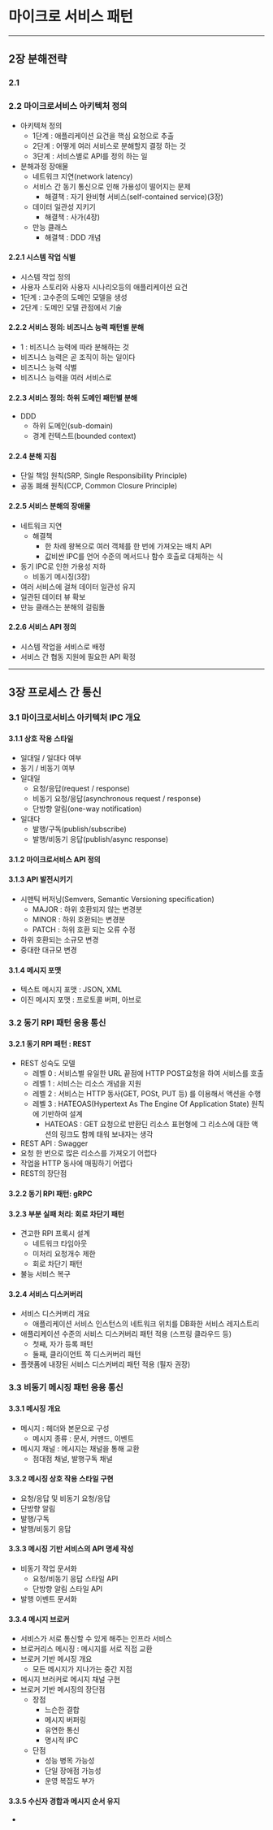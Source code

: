 # 마이크로 서비스 패턴
---
## 2장 분해전략
### 2.1
### 2.2 마이크로서비스 아키텍처 정의
- 아키텍쳐 정의
  - 1단계 : 애플리케이션 요건을 핵심 요청으로 추출
  - 2단계 : 어떻게 여러 서비스로 분해할지 결정 하는 것
  - 3단계 : 서비스별로 API를 정의 하는 일
- 분해과정 장애물
  - 네트워크 지연(network latency)
  - 서비스 간 동기 통신으로 인해 가용성이 떨어지는 문제
    - 해결책 : 자기 완비형 서비스(self-contained service)(3장)
  - 데이터 일관성 지키기
    - 해결책 : 사가(4장)
  - 만능 클래스
    - 해결책 : DDD 개념
#### 2.2.1 시스템 작업 식별
- 시스템 작업 정의
- 사용자 스토리와 사용자 시나리오등의 애플리케이션 요건
- 1단계 : 고수준의 도메인 모델을 생성
- 2단계 : 도메인 모델 관점에서 기술
#### 2.2.2 서비스 정의: 비즈니스 능력 패턴별 분해
- 1 : 비즈니스 능력에 따라 분해하는 것
- 비즈니스 능력은 곧 조직이 하는 일이다
- 비즈니스 능력 식별
- 비즈니스 능력을 여러 서비스로
#### 2.2.3 서비스 정의: 하위 도메인 패턴별 분해
- DDD
  - 하위 도메인(sub-domain)
  - 경계 컨텍스트(bounded context)
#### 2.2.4 분해 지침
- 단일 책임 원칙(SRP, Single Responsibility Principle)
- 공동 폐쇄 원칙(CCP, Common Closure Principle)
#### 2.2.5 서비스 분해의 장애물
- 네트워크 지연
  - 해결책
    - 한 차례 왕복으로 여러 객체를 한 번에 가져오는 배치 API
    - 값비싼 IPC를 언어 수준의 메서드나 함수 호출로 대체하는 식
- 동기 IPC로 인한 가용성 저하
  - 비동기 메시징(3장)
- 여러 서비스에 걸쳐 데이터 일관성 유지
- 일관된 데이터 뷰 확보
- 만능 클래스는 분해의 걸림돌
#### 2.2.6 서비스 API 정의
- 시스템 작업을 서비스로 배정
- 서비스 간 협동 지원에 필요한 API 확정
---
## 3장 프로세스 간 통신
### 3.1 마이크로서비스 아키텍처 IPC 개요
#### 3.1.1 상호 작용 스타일
- 일대일 / 일대다 여부
- 동기 / 비동기 여부
- 일대일
  - 요청/응답(request / response)
  - 비동기 요청/응답(asynchronous request / response)
  - 단방향 알림(one-way notification)
- 일대다
  - 발행/구독(publish/subscribe)
  - 발행/비동기 응답(publish/async response)
#### 3.1.2 마이크로서비스 API 정의
#### 3.1.3 API 발전시키기
- 시맨틱 버저닝(Semvers, Semantic Versioning specification)
  - MAJOR : 하위 호환되지 않는 변경분
  - MINOR : 하위 호환되는 변경분
  - PATCH : 하위 호환 되는 오류 수정
- 하위 호환되는 소규모 변경
- 중대한 대규모 변경
#### 3.1.4 메시지 포맷
- 텍스트 메시지 포맷 : JSON, XML
- 이진 메시지 포맷 : 프로토콜 버퍼, 아브로

### 3.2 동기 RPI 패턴 응용 통신
#### 3.2.1 동기 RPI 패턴 : REST
- REST 성숙도 모델
  - 레벨 0 : 서비스별 유일한 URL 끝점에 HTTP POST요청을 하여 서비스를 호출
  - 레벨 1 : 서비스는 리소스 개념을 지원
  - 레벨 2 : 서비스는 HTTP 동사(GET, POSt, PUT 등) 를 이용해서 액션을 수행
  - 레벨 3 : HATEOAS(Hypertext As The Engine Of Application State) 원칙에 기반하여 설계
    - HATEOAS : GET 요청으로 반환딘 리소스 표현형에 그 리소스에 대한 액션의 링크도 함께 태워 보내자는 생각
- REST API : Swagger
- 요청 한 번으로 많은 리소스를 가져오기 어렵다
- 작업을 HTTP 동사에 매핑하기 어렵다
- REST의 장단점
#### 3.2.2 동기 RPI 패턴: gRPC
#### 3.2.3 부분 실패 처리: 회로 차단기 패턴
- 견고한 RPI 프록시 설계
  - 네트워크 타임아웃
  - 미처리 요청개수 제한
  - 회로 차단기 패턴
- 불능 서비스 복구
#### 3.2.4 서비스 디스커버리
- 서비스 디스커버리 개요
  - 애플리케이션 서비스 인스턴스의 네트워크 위치를 DB화한 서비스 레지스트리
- 애플리케이션 수준의 서비스 디스커버리 패턴 적용 (스프링 클라우드 등)
  - 첫째, 자가 등록 패턴
  - 둘째, 클라이언트 쪽 디스커버리 패턴
- 플랫폼에 내장된 서비스 디스커버리 패턴 적용 (필자 권장)

### 3.3 비동기 메시징 패턴 응용 통신
#### 3.3.1 메시징 개요
- 메시지 : 헤더와 본문으로 구성
  - 메시지 종류 : 문서, 커맨드, 이벤트
- 메시지 채널 : 메시지는 채널을 통해 교환
  - 점대점 채널, 발행구독 채널
#### 3.3.2 메시징 상호 작용 스타일 구현
- 요청/응답 및 비동기 요청/응답
- 단방향 알림
- 발행/구독
- 발행/비동기 응답
#### 3.3.3 메시징 기반 서비스의 API 명세 작성
- 비동기 작업 문서화
  - 요청/비동기 응답 스타일 API
  - 단방향 알림 스타일 API
- 발행 이벤트 문서화
#### 3.3.4 메시지 브로커
- 서비스가 서로 통신할 수 있게 해주는 인프라 서비스
- 브로커리스 메시징 : 메시지를 서로 직접 교환
- 브로커 기반 메시징 개요
  - 모든 메시지가 지나가는 중간 지점
- 메시지 브러커로 메시지 채널 구현
- 브로커 기반 메시징의 장단점
  - 장점
    - 느슨한 결합
    - 메시지 버퍼링
    - 유연한 통신
    - 명시적 IPC
  - 단점
    - 성능 병목 가능성
    - 단일 장애점 가능성
    - 운영 복잡도 부가
#### 3.3.5 수신자 경합과 메시지 순서 유지
- 